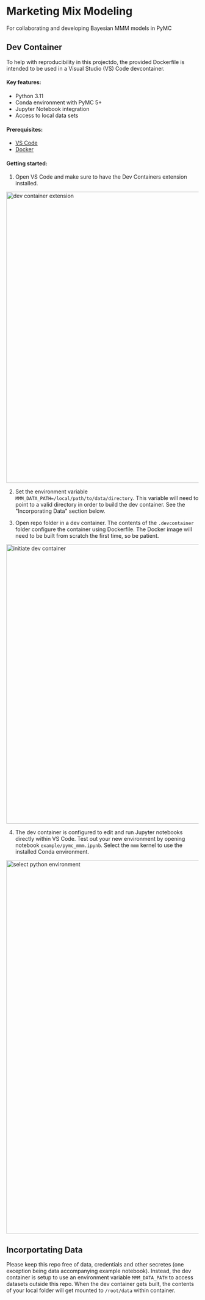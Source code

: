 # Marketing Mix Modeling

For collaborating and developing Bayesian MMM models in PyMC

## Dev Container

To help with reproducibility in this projectdo, the provided Dockerfile is intended to be used
in a Visual Studio (VS) Code devcontainer.

#### Key features:
- Python 3.11
- Conda environment with PyMC 5+
- Jupyter Notebook integration
- Access to local data sets

#### Prerequisites:
- [VS Code](https://code.visualstudio.com/download)
- [Docker](https://www.docker.com/products/docker-desktop/)

#### Getting started:

1. Open VS Code and make sure to have the Dev Containers extension installed.
<img width="764" alt="dev container extension" src="https://github.com/eaglepointpartners/marketing_mix_modeling/assets/4998142/f8293184-af7f-4efd-9c57-2523a4cf03f6">  

2. Set the environment variable `MMM_DATA_PATH=/local/path/to/data/directory`. This variable will need to point to a valid directory in order to build the dev container. See the "Incorporating Data" section below.

3. Open repo folder in a dev container. The contents of the `.devcontainer` folder configure the container using Dockerfile. The Docker image will need to be built from scratch the first time, so be patient.
<img width="733" alt="initiate dev container" src="https://github.com/eaglepointpartners/marketing_mix_modeling/assets/4998142/a6ce3fb6-ab6d-4090-94c9-867fa7dbd4f5">  

4. The dev container is configured to edit and run Jupyter notebooks directly within VS Code. Test out your new environment by opening notebook `example/pymc_mmm.ipynb`. Select the `mmm` kernel to use the installed Conda environment.
<img width="980" alt="select python environment" src="https://github.com/eaglepointpartners/marketing_mix_modeling/assets/4998142/3d503b5d-110e-4bc8-8f7e-f731f0bd5e95">

## Incorportating Data

Please keep this repo free of data, credentials and other secretes (one exception being data accompanying example notebook). Instead, the dev container is setup to use an environment variable `MMM_DATA_PATH` to access datasets outside this repo. When the dev container gets built, the contents of your local folder will get mounted to `/root/data` within container.